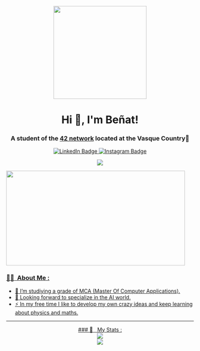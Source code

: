 <p align="center"><img src="https://media.giphy.com/media/gjrYDwbjnK8x36xZIO/giphy.gif" width="250" height "130"/></p>
<h1 align="center">Hi 👋, I'm Beñat!</h1>
<h3 align="center">A student of the  <a href="https://www.42network.org/">42 network</a> located at the Vasque Country📌</h3>

<p align="center">
    <a id="linkedin" href="https://www.linkedin.com/in/benatcastro/">
        <img src="https://img.shields.io/badge/LinkedIn-blue?style=for-the-badge&logo=linkedin&logoColor=white" alt="LinkedIn Badge"/>
    <a id="instagram" href="https://www.instagram.com/benaatt__/">
        <img src="https://img.shields.io/badge/Instagram-C13584?style=for-the-badge&logo=Instagram&logoColor=white" alt="Instagram Badge">
    <p align="center"><img src="https://komarev.com/ghpvc/?username=benatcastro&style=for-the-badge"></p>
</p>

<img src="https://media.giphy.com/media/FqdGGgugkC4Xm/giphy.gif" width="480" height="255" />

### :woman_technologist: &nbsp;About Me :
    
- 🔭 I’m studiying a grade of MCA (Master Of Computer Applications).
- 🌱 Looking forward to specialize in the AI world.
- ⚡ In my free time I like to develop my own crazy ideas and keep learning about physics and maths.

---

<div id="stats" align="center">
### 🚀 &nbsp; My Stats :
    <div id="stats_1">
        <img src="https://github-readme-stats.vercel.app/api?username=benatcastro&show_icons=true&theme=radical&hide_border=true&bg_color=0D1117" />
    </div>
    <div id="streak">
        <img src="http://github-readme-streak-stats.herokuapp.com?user=benatcastro&theme=radical&hide_border=true&background=0D1117" />
    </div>
</div>




